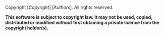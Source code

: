 <!--
 Copyright.md

 This source file is part of the Workspace open source project.
 https://github.com/SDGGiesbrecht/Workspace#workspace

 Copyright ©2017 Jeremy David Giesbrecht and the Workspace project contributors.

 Soli Deo gloria.

 Licensed under the Apache Licence, Version 2.0.
 See http://www.apache.org/licenses/LICENSE-2.0 for licence information.
 -->

Copyright [_Copyright_] [_Authors_]. All rights reserved.

**This software is subject to copyright law. It may not be used, copied, distributed or modified without first obtaining a private licence from the copyright holder(s).**
